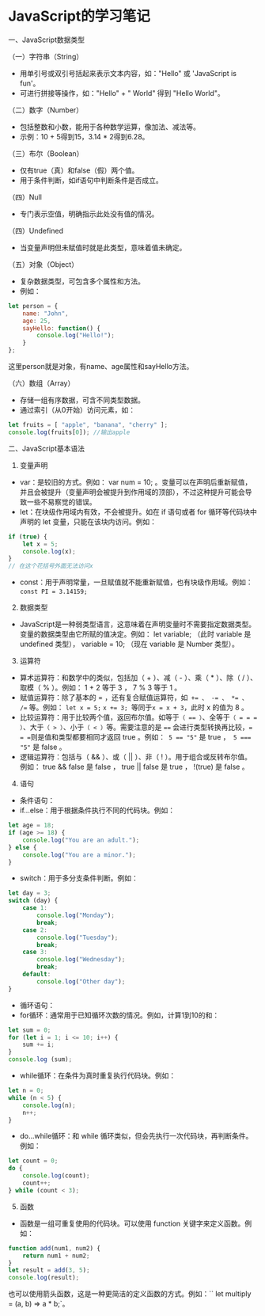 # JavaScript的学习笔记

一、JavaScript数据类型

（一）字符串（String）

- 用单引号或双引号括起来表示文本内容，如："Hello" 或 'JavaScript is fun'。
- 可进行拼接等操作，如："Hello" + " World" 得到 "Hello World"。

（二）数字（Number）

- 包括整数和小数，能用于各种数学运算，像加法、减法等。
- 示例：10 + 5得到15，3.14 * 2得到6.28。

（三）布尔（Boolean）

- 仅有true（真）和false（假）两个值。
- 用于条件判断，如if语句中判断条件是否成立。

（四）Null

- 专门表示空值，明确指示此处没有值的情况。

（四）Undefined

- 当变量声明但未赋值时就是此类型，意味着值未确定。

（五）对象（Object）

- 复杂数据类型，可包含多个属性和方法。
- 例如：

``` javascript
let person = {
    name: "John",
    age: 25,
    sayHello: function() {
        console.log("Hello!");
    }
};
```


这里person就是对象，有name、age属性和sayHello方法。

（六）数组（Array）

- 存储一组有序数据，可含不同类型数据。
- 通过索引（从0开始）访问元素，如：

```javascript
let fruits = [ "apple", "banana", "cherry" ];
console.log(fruits[0]); //输出apple
```

二、JavaScript基本语法

1. 变量声明

- var：是较旧的方式。例如： var num = 10; 。变量可以在声明后重新赋值，并且会被提升（变量声明会被提升到作用域的顶部），不过这种提升可能会导致一些不易察觉的错误。
- let：在块级作用域内有效，不会被提升。如在 if 语句或者 for 循环等代码块中声明的 let 变量，只能在该块内访问。例如：

```javascript
if (true) {
    let x = 5;
    console.log(x); 
}
// 在这个花括号外面无法访问x
```




- const：用于声明常量，一旦赋值就不能重新赋值，也有块级作用域。例如：` const PI = 3.14159; `

2. 数据类型

- JavaScript是一种弱类型语言，这意味着在声明变量时不需要指定数据类型。变量的数据类型由它所赋的值决定。例如： let variable;  （此时 variable 是 undefined 类型）， variable = 10; （现在 variable 是 Number 类型）。

3. 运算符

- 算术运算符：和数学中的类似，包括加（ + ）、减（ - ）、乘（ * ）、除（ / ）、取模（ % ）。例如： 1 + 2 等于 3 ， 7 % 3 等于 1 。
- 赋值运算符：除了基本的 = ，还有复合赋值运算符，如` += 、 -= 、 *= 、 /=` 等。例如： `let x = 5;` `x += 3; `等同于` x = x + 3 `，此时 x 的值为 8 。
- 比较运算符：用于比较两个值，返回布尔值。如等于`（ == ）`、全等于`（ = = = ）`、大于`（ > ）`、小于`（ < ）`等。需要注意的是 `==` 会进行类型转换再比较，` = = = `则是值和类型都要相同才返回 true 。例如：` 5 == "5"` 是 true ，` 5 === "5"` 是 false 。
- 逻辑运算符：包括与（ && ）、或（ || ）、非（ ! ）。用于组合或反转布尔值。例如： true && false 是 false ， true || false 是 true ， !(true) 是 false 。

4. 语句

- 条件语句：
- if...else：用于根据条件执行不同的代码块。例如：

```javascript
let age = 18;
if (age >= 18) {
    console.log("You are an adult.");
} else {
    console.log("You are a minor.");
}
```


- switch：用于多分支条件判断。例如：

```javascript
let day = 3;
switch (day) {
    case 1:
        console.log("Monday");
        break;
    case 2:
        console.log("Tuesday");
        break;
    case 3:
        console.log("Wednesday");
        break;
    default:
        console.log("Other day");
}
```


- 循环语句：
- for循环：通常用于已知循环次数的情况。例如，计算1到10的和：

```javascript
let sum = 0;
for (let i = 1; i <= 10; i++) {
    sum += i;
}
console.log (sum);
```


- while循环：在条件为真时重复执行代码块。例如：

```javascript
let n = 0;
while (n < 5) {
    console.log(n);
    n++;
}
```


- do...while循环：和 while 循环类似，但会先执行一次代码块，再判断条件。例如：

```javascript
let count = 0;
do {
    console.log(count);
    count++;
} while (count < 3);
```


5. 函数

- 函数是一组可重复使用的代码块。可以使用 function 关键字来定义函数。例如：

```javascript
function add(num1, num2) {
    return num1 + num2;
}
let result = add(3, 5);
console.log(result); 
```


也可以使用箭头函数，这是一种更简洁的定义函数的方式。例如：`` let multiply = (a, b) => a * b;`。